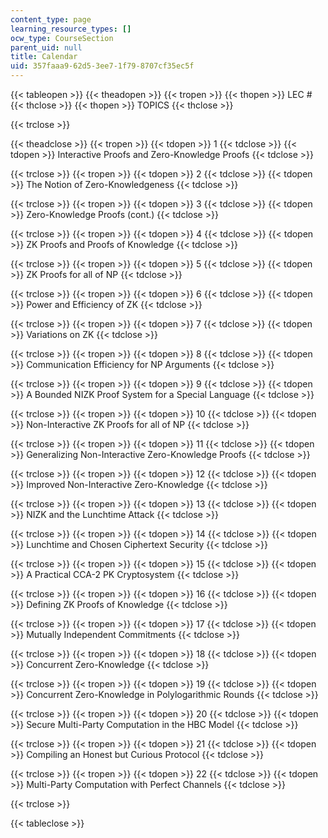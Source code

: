 ```yaml
---
content_type: page
learning_resource_types: []
ocw_type: CourseSection
parent_uid: null
title: Calendar
uid: 357faaa9-62d5-3ee7-1f79-8707cf35ec5f
---
```


{{< tableopen >}}
{{< theadopen >}}
{{< tropen >}}
{{< thopen >}}
LEC #
{{< thclose >}}
{{< thopen >}}
TOPICS
{{< thclose >}}

{{< trclose >}}

{{< theadclose >}}
{{< tropen >}}
{{< tdopen >}}
1
{{< tdclose >}}
{{< tdopen >}}
Interactive Proofs and Zero-Knowledge Proofs
{{< tdclose >}}

{{< trclose >}}
{{< tropen >}}
{{< tdopen >}}
2
{{< tdclose >}}
{{< tdopen >}}
The Notion of Zero-Knowledgeness
{{< tdclose >}}

{{< trclose >}}
{{< tropen >}}
{{< tdopen >}}
3
{{< tdclose >}}
{{< tdopen >}}
Zero-Knowledge Proofs (cont.)
{{< tdclose >}}

{{< trclose >}}
{{< tropen >}}
{{< tdopen >}}
4
{{< tdclose >}}
{{< tdopen >}}
ZK Proofs and Proofs of Knowledge
{{< tdclose >}}

{{< trclose >}}
{{< tropen >}}
{{< tdopen >}}
5
{{< tdclose >}}
{{< tdopen >}}
ZK Proofs for all of NP
{{< tdclose >}}

{{< trclose >}}
{{< tropen >}}
{{< tdopen >}}
6
{{< tdclose >}}
{{< tdopen >}}
Power and Efficiency of ZK
{{< tdclose >}}

{{< trclose >}}
{{< tropen >}}
{{< tdopen >}}
7
{{< tdclose >}}
{{< tdopen >}}
Variations on ZK
{{< tdclose >}}

{{< trclose >}}
{{< tropen >}}
{{< tdopen >}}
8
{{< tdclose >}}
{{< tdopen >}}
Communication Efficiency for NP Arguments
{{< tdclose >}}

{{< trclose >}}
{{< tropen >}}
{{< tdopen >}}
9
{{< tdclose >}}
{{< tdopen >}}
A Bounded NIZK Proof System for a Special Language
{{< tdclose >}}

{{< trclose >}}
{{< tropen >}}
{{< tdopen >}}
10
{{< tdclose >}}
{{< tdopen >}}
Non-Interactive ZK Proofs for all of NP
{{< tdclose >}}

{{< trclose >}}
{{< tropen >}}
{{< tdopen >}}
11
{{< tdclose >}}
{{< tdopen >}}
Generalizing Non-Interactive Zero-Knowledge Proofs
{{< tdclose >}}

{{< trclose >}}
{{< tropen >}}
{{< tdopen >}}
12
{{< tdclose >}}
{{< tdopen >}}
Improved Non-Interactive Zero-Knowledge
{{< tdclose >}}

{{< trclose >}}
{{< tropen >}}
{{< tdopen >}}
13
{{< tdclose >}}
{{< tdopen >}}
NIZK and the Lunchtime Attack
{{< tdclose >}}

{{< trclose >}}
{{< tropen >}}
{{< tdopen >}}
14
{{< tdclose >}}
{{< tdopen >}}
Lunchtime and Chosen Ciphertext Security
{{< tdclose >}}

{{< trclose >}}
{{< tropen >}}
{{< tdopen >}}
15
{{< tdclose >}}
{{< tdopen >}}
A Practical CCA-2 PK Cryptosystem
{{< tdclose >}}

{{< trclose >}}
{{< tropen >}}
{{< tdopen >}}
16
{{< tdclose >}}
{{< tdopen >}}
Defining ZK Proofs of Knowledge
{{< tdclose >}}

{{< trclose >}}
{{< tropen >}}
{{< tdopen >}}
17
{{< tdclose >}}
{{< tdopen >}}
Mutually Independent Commitments
{{< tdclose >}}

{{< trclose >}}
{{< tropen >}}
{{< tdopen >}}
18
{{< tdclose >}}
{{< tdopen >}}
Concurrent Zero-Knowledge
{{< tdclose >}}

{{< trclose >}}
{{< tropen >}}
{{< tdopen >}}
19
{{< tdclose >}}
{{< tdopen >}}
Concurrent Zero-Knowledge in Polylogarithmic Rounds
{{< tdclose >}}

{{< trclose >}}
{{< tropen >}}
{{< tdopen >}}
20
{{< tdclose >}}
{{< tdopen >}}
Secure Multi-Party Computation in the HBC Model
{{< tdclose >}}

{{< trclose >}}
{{< tropen >}}
{{< tdopen >}}
21
{{< tdclose >}}
{{< tdopen >}}
Compiling an Honest but Curious Protocol
{{< tdclose >}}

{{< trclose >}}
{{< tropen >}}
{{< tdopen >}}
22
{{< tdclose >}}
{{< tdopen >}}
Multi-Party Computation with Perfect Channels
{{< tdclose >}}

{{< trclose >}}

{{< tableclose >}}